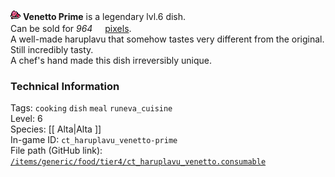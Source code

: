 ![ ](https://raw.githubusercontent.com/Ceterai/Enternia/main/items/generic/food/tier4/ct_haruplavu_venetto.png) **Venetto Prime** is a legendary lvl.6 dish.  
Can be sold for *964* <img src="https://starbounder.org/mediawiki/images/2/21/Pixel.png" width="12" height="16"/> [pixels](https://starbounder.org/Pixel).  
A well-made haruplavu that somehow tastes very different from the original. Still incredibly tasty.  
A chef's hand made this dish irreversibly unique.

### Technical Information

Tags: `cooking` `dish` `meal` `runeva_cuisine`  
Level: 6  
Species: [[ Alta|Alta ]]  
In-game ID: `ct_haruplavu_venetto-prime`  
File path (GitHub link): [`/items/generic/food/tier4/ct_haruplavu_venetto.consumable`](https://github.com/Ceterai/Enternia/blob/main/items/generic/food/tier4/ct_haruplavu_venetto.consumable)
